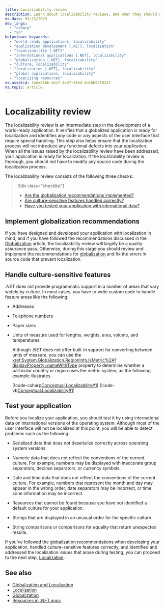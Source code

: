```yaml
---
title: Localizability review
description: Learn about localizability reviews, and when they should occur and how to use them.
ms.date: 03/13/2023
dev_langs:
  - "csharp"
  - "vb"
helpviewer_keywords:
  - "world-ready applications, localizability"
  - "application development [.NET], localization"
  - "localizability [.NET]"
  - "international applications [.NET], localizability"
  - "globalization [.NET], localizability"
  - "culture, localizability"
  - "localization [.NET], localizability"
  - "global applications, localizability"
  - "localizing resources"
ms.assetid: 3aee2fbb-de47-4e37-8fe4-ddebb9719247
ms.topic: article
---
```


# Localizability review

The localizability review is an intermediate step in the development of a world-ready application. It verifies that a globalized application is ready for localization and identifies any code or any aspects of the user interface that require special handling. This step also helps ensure that the localization process will not introduce any functional defects into your application. When all the issues raised by the localizability review have been addressed, your application is ready for localization. If the localizability review is thorough, you should not have to modify any source code during the localization process.

The localizability review consists of the following three checks:

> [!div class="checklist"]
>
> * [Are the globalization recommendations implemented?](#global)
> * [Are culture-sensitive features handled correctly?](#culture)
> * [Have you tested your application with international data?](#test)

<a name="global"></a>

## Implement globalization recommendations

If you have designed and developed your application with localization in mind, and if you have followed the recommendations discussed in the [Globalization](globalization.md) article, the localizability review will largely be a quality assurance pass. Otherwise, during this stage you should review and implement the recommendations for [globalization](globalization.md) and fix the errors in source code that prevent localization.

<a name="culture"></a>

## Handle culture-sensitive features

.NET does not provide programmatic support in a number of areas that vary widely by culture. In most cases, you have to write custom code to handle feature areas like the following:

- Addresses

- Telephone numbers

- Paper sizes

- Units of measure used for lengths, weights, area, volume, and temperatures

   Although .NET does not offer built-in support for converting between units of measure, you can use the <xref:System.Globalization.RegionInfo.IsMetric%2A?displayProperty=nameWithType> property to determine whether a particular country or region uses the metric system, as the following example illustrates.

   [!code-csharp[Conceptual.Localizability#1](../../../samples/snippets/csharp/VS_Snippets_CLR/conceptual.localizability/cs/ismetric1.cs#1)]
   [!code-vb[Conceptual.Localizability#1](../../../samples/snippets/visualbasic/VS_Snippets_CLR/conceptual.localizability/vb/ismetric1.vb#1)]

<a name="test"></a>

## Test your application

Before you localize your application, you should test it by using international data on international versions of the operating system. Although most of the user interface will not be localized at this point, you will be able to detect problems such as the following:

- Serialized data that does not deserialize correctly across operating system versions.

- Numeric data that does not reflect the conventions of the current culture. For example, numbers may be displayed with inaccurate group separators, decimal separators, or currency symbols.

- Date and time data that does not reflect the conventions of the current culture. For example, numbers that represent the month and day may appear in the wrong order, date separators may be incorrect, or time zone information may be incorrect.

- Resources that cannot be found because you have not identified a default culture for your application.

- Strings that are displayed in an unusual order for the specific culture.

- String comparisons or comparisons for equality that return unexpected results.

If you've followed the globalization recommendations when developing your application, handled culture-sensitive features correctly, and identified and addressed the localization issues that arose during testing, you can proceed to the next step, [Localization](localization.md).

## See also

- [Globalization and Localization](globalization-and-localization.md)
- [Localization](localization.md)
- [Globalization](globalization.md)
- [Resources in .NET apps](resources.md)
